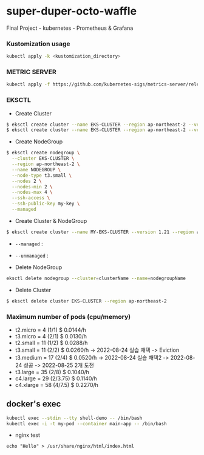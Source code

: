 # super-duper-octo-waffle
Final Project - kubernetes - Prometheus &amp; Grafana


### Kustomization usage

``` bash
kubectl apply -k <kustomization_directory>
```


### METRIC SERVER

``` bash
kubectl apply -f https://github.com/kubernetes-sigs/metrics-server/releases/download/v0.6.1/components.yaml
```


### EKSCTL 

* Create Cluster
``` bash 
$ eksctl create cluster --name EKS-CLUSTER --region ap-northeast-2 --version 1.21 --vpc-public-subnets subnet-05ad9b35153354dbc,subnet-0ab239ec58982fb8c --without-nodegroup
$ eksctl create cluster --name EKS-CLUSTER --region ap-northeast-2 --version 1.21 --without-nodegroup
```

* Create NodeGroup
``` bash
$ eksctl create nodegroup \
  --cluster EKS-CLUSTER \
  --region ap-northeast-2 \
  --name NODEGROUP \
  --node-type t3.small \
  --nodes 2 \
  --nodes-min 2 \
  --nodes-max 4 \
  --ssh-access \
  --ssh-public-key my-key \
  --managed
```

* Create Cluster & NodeGroup
```bash
$ eksctl create cluster --name MY-EKS-CLUSTER --version 1.21 --region ap-northeast-2 --nodegroup-name MY-NODEGROUP --node-type t3.medium --nodes 2 --nodes-min 2 --nodes-max 4 --ssh-access --ssh-public-key my-key --managed
```

* `--managed`   : 
* `--unmanaged` : 

* Delete NodeGroup
``` bash
eksctl delete nodegroup --cluster=clusterName --name=nodegroupName
```

* Delete Cluster 
``` bash
$ eksctl delete cluster EKS-CLUSTER --region ap-northeast-2
```

### Maximum number of pods (cpu/memory)
* t2.micro  = 4  (1/1)    $ 0.0144/h
* t3.micro  = 4  (2/1)    $ 0.0130/h
* t2.small  = 11 (1/2)    $ 0.0288/h
* t3.small  = 11 (2/2)    $ 0.0260/h -> 2022-08-24 실습 채택 -> Eviction
* t3.medium = 17 (2/4)    $ 0.0520/h -> 2022-08-24 실습 채택2 -> 2022-08-24 성공 -> 2022-08-25 2개 도전
* t3.large  = 35 (2/8)    $ 0.1040/h
* c4.large  = 29 (2/3.75) $ 0.1140/h 
* c4.xlarge = 58 (4/7.5)  $ 0.2270/h


## docker's exec
``` bash
kubectl exec --stdin --tty shell-demo -- /bin/bash
kubectl exec -i -t my-pod --container main-app -- /bin/bash
```

* nginx test
```
echo "Hello" > /usr/share/nginx/html/index.html
```